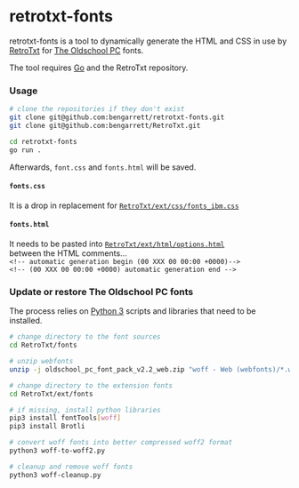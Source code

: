 # retrotxt-fonts

retrotxt-fonts is a tool to dynamically generate the HTML and CSS in use by [RetroTxt](https://github.com/bengarrett/RetroTxt) for [The Oldschool PC](https://int10h.org/oldschool-pc-fonts/) fonts.

The tool requires [Go](https://golang.org/) and the RetroTxt repository.

### Usage

```bash
# clone the repositories if they don't exist
git clone git@github.com:bengarrett/retrotxt-fonts.git
git clone git@github.com:bengarrett/RetroTxt.git

cd retrotxt-fonts
go run .
```

Afterwards, `font.css` and `fonts.html` will be saved.

#### `fonts.css`

It is a drop in replacement for [`RetroTxt/ext/css/fonts_ibm.css`](https://github.com/bengarrett/RetroTxt/blob/main/ext/css/fonts_ibm.css)

#### `fonts.html`

It needs to be pasted into [`RetroTxt/ext/html/options.html`](https://github.com/bengarrett/RetroTxt/blob/main/ext/html/options.html)<br>between the HTML comments...
<br>`<!-- automatic generation begin (00 XXX 00 00:00 +0000)-->`
<br>`<!-- (00 XXX 00 00:00 +0000) automatic generation end -->`

### Update or restore The Oldschool PC fonts

The process relies on [Python 3](https://www.python.org/) scripts and libraries that need to be installed.

```bash
# change directory to the font sources
cd RetroTxt/fonts

# unzip webfonts
unzip -j oldschool_pc_font_pack_v2.2_web.zip "woff - Web (webfonts)/*.woff" -d ../ext/fonts

# change directory to the extension fonts
cd RetroTxt/ext/fonts

# if missing, install python libraries
pip3 install fontTools[woff]
pip3 install Brotli

# convert woff fonts into better compressed woff2 format
python3 woff-to-woff2.py

# cleanup and remove woff fonts
python3 woff-cleanup.py
```